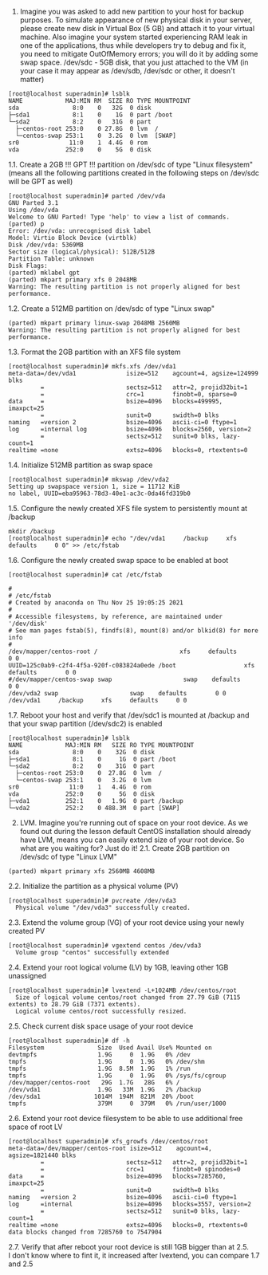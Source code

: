 1. Imagine you was asked to add new partition to your host for backup purposes. To simulate appearance of new physical disk in your server, please create new disk in Virtual Box (5 GB) and attach it to your virtual machine.
Also imagine your system started experiencing RAM leak in one of the applications, thus while developers try to debug and fix it, you need to mitigate OutOfMemory errors; you will do it by adding some swap space.
/dev/sdc - 5GB disk, that you just attached to the VM (in your case it may appear as /dev/sdb, /dev/sdc or other, it doesn't matter)
```
[root@localhost superadmin]# lsblk
NAME            MAJ:MIN RM  SIZE RO TYPE MOUNTPOINT
sda               8:0    0   32G  0 disk 
├─sda1            8:1    0    1G  0 part /boot
└─sda2            8:2    0   31G  0 part 
  ├─centos-root 253:0    0 27.8G  0 lvm  /
  └─centos-swap 253:1    0  3.2G  0 lvm  [SWAP]
sr0              11:0    1  4.4G  0 rom  
vda             252:0    0    5G  0 disk 
```
1.1. Create a 2GB   !!! GPT !!!   partition on /dev/sdc of type "Linux filesystem" (means all the following partitions created in the following steps on /dev/sdc will be GPT as well)
```
[root@localhost superadmin]# parted /dev/vda
GNU Parted 3.1
Using /dev/vda
Welcome to GNU Parted! Type 'help' to view a list of commands.
(parted) p                                                                
Error: /dev/vda: unrecognised disk label
Model: Virtio Block Device (virtblk)                                      
Disk /dev/vda: 5369MB
Sector size (logical/physical): 512B/512B
Partition Table: unknown
Disk Flags: 
(parted) mklabel gpt                                                      
(parted) mkpart primary xfs 0 2048MB                                      
Warning: The resulting partition is not properly aligned for best performance.

```
1.2. Create a 512MB partition on /dev/sdc of type "Linux swap"
```
(parted) mkpart primary linux-swap 2048MB 2560MB
Warning: The resulting partition is not properly aligned for best performance.
```
1.3. Format the 2GB partition with an XFS file system
```
[root@localhost superadmin]# mkfs.xfs /dev/vda1
meta-data=/dev/vda1              isize=512    agcount=4, agsize=124999 blks
         =                       sectsz=512   attr=2, projid32bit=1
         =                       crc=1        finobt=0, sparse=0
data     =                       bsize=4096   blocks=499995, imaxpct=25
         =                       sunit=0      swidth=0 blks
naming   =version 2              bsize=4096   ascii-ci=0 ftype=1
log      =internal log           bsize=4096   blocks=2560, version=2
         =                       sectsz=512   sunit=0 blks, lazy-count=1
realtime =none                   extsz=4096   blocks=0, rtextents=0
```
1.4. Initialize 512MB partition as swap space
```
[root@localhost superadmin]# mkswap /dev/vda2
Setting up swapspace version 1, size = 11712 KiB
no label, UUID=eba95963-78d3-40e1-ac3c-0da46fd319b0
```
1.5. Configure the newly created XFS file system to persistently mount at /backup
```
mkdir /backup
[root@localhost superadmin]# echo "/dev/vda1     /backup     xfs     defaults     0 0" >> /etc/fstab
```
1.6. Configure the newly created swap space to be enabled at boot
```
[root@localhost superadmin]# cat /etc/fstab 

#
# /etc/fstab
# Created by anaconda on Thu Nov 25 19:05:25 2021
#
# Accessible filesystems, by reference, are maintained under '/dev/disk'
# See man pages fstab(5), findfs(8), mount(8) and/or blkid(8) for more info
#
/dev/mapper/centos-root /                       xfs     defaults        0 0
UUID=125c0ab9-c2f4-4f5a-920f-c083824a0ede /boot                   xfs     defaults        0 0
#/dev/mapper/centos-swap swap                    swap    defaults        0 0
/dev/vda2 swap                    swap    defaults        0 0
/dev/vda1     /backup     xfs     defaults     0 0

```
1.7. Reboot your host and verify that /dev/sdc1 is mounted at /backup and that your swap partition  (/dev/sdc2) is enabled
```
[root@localhost superadmin]# lsblk
NAME            MAJ:MIN RM   SIZE RO TYPE MOUNTPOINT
sda               8:0    0    32G  0 disk 
├─sda1            8:1    0     1G  0 part /boot
└─sda2            8:2    0    31G  0 part 
  ├─centos-root 253:0    0  27.8G  0 lvm  /
  └─centos-swap 253:1    0   3.2G  0 lvm  
sr0              11:0    1   4.4G  0 rom  
vda             252:0    0     5G  0 disk 
├─vda1          252:1    0   1.9G  0 part /backup
└─vda2          252:2    0 488.3M  0 part [SWAP]
```
2. LVM. Imagine you're running out of space on your root device. As we found out during the lesson default CentOS installation should already have LVM, means you can easily extend size of your root device. So what are you waiting for? Just do it!
2.1. Create 2GB partition on /dev/sdc of type "Linux LVM"
```
(parted) mkpart primary xfs 2560MB 4608MB
```
2.2. Initialize the partition as a physical volume (PV)
```
[root@localhost superadmin]# pvcreate /dev/vda3
  Physical volume "/dev/vda3" successfully created.
```
2.3. Extend the volume group (VG) of your root device using your newly created PV
```
[root@localhost superadmin]# vgextend centos /dev/vda3
  Volume group "centos" successfully extended
```
2.4. Extend your root logical volume (LV) by 1GB, leaving other 1GB unassigned
```
[root@localhost superadmin]# lvextend -L+1024MB /dev/centos/root 
  Size of logical volume centos/root changed from 27.79 GiB (7115 extents) to 28.79 GiB (7371 extents).
  Logical volume centos/root successfully resized.
```
2.5. Check current disk space usage of your root device
```
[root@localhost superadmin]# df -h
Filesystem               Size  Used Avail Use% Mounted on
devtmpfs                 1.9G     0  1.9G   0% /dev
tmpfs                    1.9G     0  1.9G   0% /dev/shm
tmpfs                    1.9G  8.5M  1.9G   1% /run
tmpfs                    1.9G     0  1.9G   0% /sys/fs/cgroup
/dev/mapper/centos-root   29G  1.7G   28G   6% /
/dev/vda1                1.9G   33M  1.9G   2% /backup
/dev/sda1               1014M  194M  821M  20% /boot
tmpfs                    379M     0  379M   0% /run/user/1000

```
2.6. Extend your root device filesystem to be able to use additional free space of root LV  
```
[root@localhost superadmin]# xfs_growfs /dev/centos/root
meta-data=/dev/mapper/centos-root isize=512    agcount=4, agsize=1821440 blks
         =                       sectsz=512   attr=2, projid32bit=1
         =                       crc=1        finobt=0 spinodes=0
data     =                       bsize=4096   blocks=7285760, imaxpct=25
         =                       sunit=0      swidth=0 blks
naming   =version 2              bsize=4096   ascii-ci=0 ftype=1
log      =internal               bsize=4096   blocks=3557, version=2
         =                       sectsz=512   sunit=0 blks, lazy-count=1
realtime =none                   extsz=4096   blocks=0, rtextents=0
data blocks changed from 7285760 to 7547904
```
2.7. Verify that after reboot your root device is still 1GB bigger than at 2.5.  
I don't know where to fint it, it increased after lvextend, you can compare 1.7 and 2.5